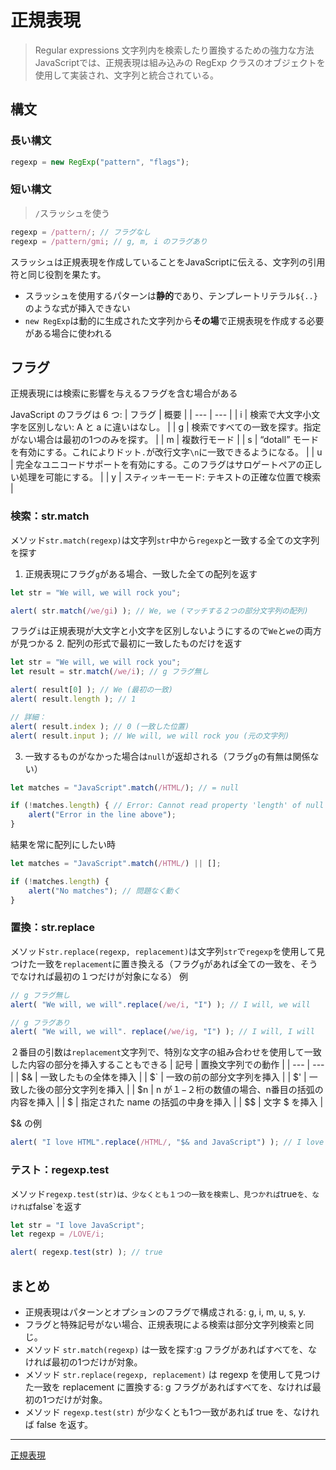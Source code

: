 # 正規表現
> Regular expressions
文字列内を検索したり置換するための強力な方法
JavaScriptでは、正規表現は組み込みの RegExp クラスのオブジェクトを使用して実装され、文字列と統合されている。

## 構文
### 長い構文
```js
regexp = new RegExp("pattern", "flags");
```
### 短い構文
> `/`スラッシュを使う
```js
regexp = /pattern/; // フラグなし
regexp = /pattern/gmi; // g, m, i のフラグあり
```
スラッシュは正規表現を作成していることをJavaScriptに伝える、文字列の引用符と同じ役割を果たす。
- スラッシュを使用するパターンは**静的**であり、テンプレートリテラル`${..}`のような式が挿入できない
- `new RegExp`は動的に生成された文字列から**その場**で正規表現を作成する必要がある場合に使われる

## フラグ
正規表現には検索に影響を与えるフラグを含む場合がある

JavaScript のフラグは 6 つ:
| フラグ | 概要 |
| --- | --- |
| i | 検索で大文字小文字を区別しない: A と a に違いはなし。 |
| g | 検索ですべての一致を探す。指定がない場合は最初の1つのみを探す。 |
| m | 複数行モード |
| s | “dotall” モードを有効にする。これによりドット` . `が改行文字` \n `に一致できるようになる。 |
| u | 完全なユニコードサポートを有効にする。このフラグはサロゲートペアの正しい処理を可能にする。 |
| y | スティッキーモード: テキストの正確な位置で検索 |

### 検索：str.match
メソッド`str.match(regexp)`は文字列`str`中から`regexp`と一致する全ての文字列を探す
1. 正規表現にフラグ`g`がある場合、一致した全ての配列を返す
```js
let str = "We will, we will rock you";

alert( str.match(/we/gi) ); // We, we (マッチする２つの部分文字列の配列)
```
フラグ`i`は正規表現が大文字と小文字を区別しないようにするので`We`と`we`の両方が見つかる
2. 配列の形式で最初に一致したものだけを返す
```js
let str = "We will, we will rock you";
let result = str.match(/we/i); // g フラグ無し

alert( result[0] ); // We (最初の一致)
alert( result.length ); // 1

// 詳細：
alert( result.index ); // 0 (一致した位置)
alert( result.input ); // We will, we will rock you (元の文字列)
```
3. 一致するものがなかった場合は`null`が返却される（フラグ`g`の有無は関係ない）
```js
let matches = "JavaScript".match(/HTML/); // = null

if (!matches.length) { // Error: Cannot read property 'length' of null
    alert("Error in the line above");
}
```
結果を常に配列にしたい時
```js
let matches = "JavaScript".match(/HTML/) || [];

if (!matches.length) {
    alert("No matches"); // 問題なく動く
}
```
### 置換：str.replace
メソッド`str.replace(regexp, replacement)`は文字列`str`で`regexp`を使用して見つけた一致を`replacement`に置き換える（フラグ`g`があれば全ての一致を、そうでなければ最初の１つだけが対象になる）
例
```js
// g フラグ無し
alert( "We will, we will".replace(/we/i, "I") ); // I will, we will

// g フラグあり
alert( "We will, we will". replace(/we/ig, "I") ); // I will, I will
```
２番目の引数は`replacement`文字列で、特別な文字の組み合わせを使用して一致した内容の部分を挿入することもできる
| 記号 | 置換文字列での動作 |
| --- | --- |
| $& | 一致したもの全体を挿入 |
| $` | 一致の前の部分文字列を挿入 |
| $' | 一致した後の部分文字列を挿入 |
| $n | n が１−２桁の数値の場合、n番目の括弧の内容を挿入 |
| $<name> | 指定された name の括弧の中身を挿入 |
| $$ | 文字 $ を挿入 |

$& の例
```js
alert( "I love HTML".replace(/HTML/, "$& and JavaScript") ); // I love HTML and JavaScript
```

### テスト：regexp.test
メソッド`regexp.test(str)は、少なくとも１つの一致を検索し、見つかれば`true`を、なければ`false`を返す
```js
let str = "I love JavaScript";
let regexp = /LOVE/i;

alert( regexp.test(str) ); // true
```

## まとめ
- 正規表現はパターンとオプションのフラグで構成される: g, i, m, u, s, y.
- フラグと特殊記号がない場合、正規表現による検索は部分文字列検索と同じ。
- メソッド `str.match(regexp)` は一致を探す:g フラグがあればすべてを、なければ最初の1つだけが対象。
- メソッド `str.replace(regexp, replacement)` は regexp を使用して見つけた一致を replacement に置換する: g フラグがあればすべてを、なければ最初の1つだけが対象。
- メソッド `regexp.test(str)` が少なくとも1つ一致があれば true を、なければ false を返す。

***

[正規表現](https://ja.javascript.info/regexp-introduction)
